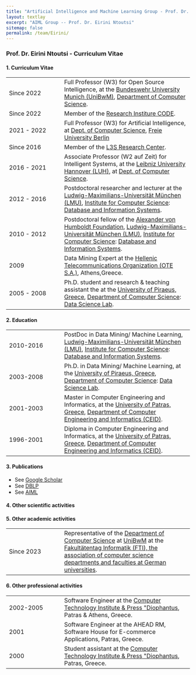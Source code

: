 ```yaml
---
title: "Artificial Intelligence and Machine Learning Group - Prof. Dr. Eirini Ntoutsi"
layout: textlay
excerpt: "AIML Group -- Prof. Dr. Eirini Ntoutsi"
sitemap: false
permalink: /team/Eirini/
---
```


### Prof. Dr. Eirini Ntoutsi - Curriculum Vitae

#### 1. Curriculum Vitae
<table style="border-collapse: collapse; width: 100%;" border="0">
<tbody>
<tr>
<td style="width: 30%; text-align: left;">Since 2022</td>
<td style="width: 70%; text-align: left;">Full Professor (W3) for Open Source Intelligence, at the <a href="https://www.unibw.de/home-en/" target="_new">Bundeswehr University Munich (UniBwM)</a>, <a href="https://www.unibw.de/home-en/departments/department-of-computer-science" target="_new">Department of Computer Science</a>.</td>
</tr>
<tr>
<td style="width: 30%; text-align: left;">Since 2022</td>
<td style="width: 70%; text-align: left;">Member of the <a href="https://www.unibw.de/code-en" target="_new">Research Institure CODE</a>.</td>
</tr>
<tr>
<td style="width: 30%; text-align: left;">2021 - 2022</td>
<td style="width: 70%; text-align: left;">Full Professor (W3) for Artificial Intelligence, at <a href="https://www.mi.fu-berlin.de/en/inf/index.html" target="_new">Dept. of Computer Science</a>, <a href="https://www.fu-berlin.de/" target="_new">Freie University Berlin</a></td>
</tr>
  <tr>
<td style="width: 30%; text-align: left;">Since 2016</td>
<td style="width: 70%; text-align: left;">Member of the <a href="htt://www.l3s.de/" target="_new">L3S Research Center</a>.</td>
</tr>

<tr>
<td style="width: 30%; text-align: left;">2016 - 2021</td>
<td style="width: 70%; text-align: left;">Associate Professor (W2 auf Zeit) for Intelligent Systems, at the <a href="" target="_new">Leibniz University Hannover (LUH)</a>, at <a href="" target="_new">Dept. of Computer Science</a>.</td>
</tr>
<tr>
<td style="width: 30%; text-align: left;">2012 - 2016</td>
<td style="width: 70%; text-align: left;">Postdoctoral researcher and lecturer at the <a href="https://www.lmu.de/en/" target="_new">Ludwig-Maximilians-Universität München (LMU)</a>, <a href="https://www.ifi.uni-muenchen.de/index.html" target="_new">Institute for Computer Science</a>: <a href="http://www.dbs.ifi.lmu.de/cms/Hauptseite" target="_new">Database and Information Systems</a>.</td>
</tr>
<tr>
<td style="width: 30%; text-align: left;">2010 - 2012</td>
<td style="width: 70%; text-align: left;">Postdoctoral fellow of the <a href="https://www.humboldt-foundation.de/" target="_new"> Alexander von Humboldt Foundation</a>, <a href="https://www.lmu.de/en/" target="_new">Ludwig-Maximilians-Universität München (LMU)</a>, <a href="https://www.ifi.uni-muenchen.de/index.html" target="_new">Institute for Computer Science</a>: <a href="http://www.dbs.ifi.lmu.de/cms/Hauptseite" target="_new">Database and Information Systems</a>.</td>
</tr>  

<tr>
<td style="width: 30%; text-align: left;">2009</td>
<td style="width: 70%; text-align: left;">Data Mining Expert at the <a href="https://www.cosmote.gr/cs/otegroup/en/omilos_ote.html" target="_new">Hellenic Telecommunications Organization (OTE S.A.)</a>, Athens,Greece.</td>
</tr>  
<tr>
<td style="width: 30%; text-align: left;">2005 - 2008</td>
<td style="width: 70%; text-align: left;">Ph.D. student and research & teaching assistant the at the <a href="https://www.unipi.gr/unipi/en/" target="_new">University of Piraeus, Greece</a>, <a href="https://www.cs.unipi.gr/index.php?lang=en" target="_new">Department of Computer Science</a>: <a href="https://www.datastories.org/" target="_new">Data Science Lab</a>.</td>
</tr>  
</tbody>
</table>

#### 2. Education

<table style="border-collapse: collapse; width: 100%;" border="0">
<tbody>
<tr>
<td style="width: 30%; text-align: left;">2010-2016</td>
<td style="width: 70%; text-align: left;">PostDoc in Data Mining/ Machine Learning, <a href="https://www.lmu.de/en/" target="_new">Ludwig-Maximilians-Universität München (LMU)</a>, <a href="https://www.ifi.uni-muenchen.de/index.html" target="_new">Institute for Computer Science</a>: <a href="http://www.dbs.ifi.lmu.de/cms/Hauptseite" target="_new">Database and Information Systems</a>.</td>
</tr>
<tr>
<td style="width: 30%; text-align: left;">2003-2008</td>
<td style="width: 70%; text-align: left;">Ph.D. in Data Mining/ Machine Learning, at the <a href="https://www.unipi.gr/unipi/en/" target="_new">University of Piraeus, Greece</a>, <a href="https://www.cs.unipi.gr/index.php?lang=en" target="_new">Department of Computer Science</a>: <a href="https://www.datastories.org/" target="_new">Data Science Lab</a>.</td>
</tr>
<tr>
<td style="width: 30%; text-align: left;">2001-2003</td>
<td style="width: 70%; text-align: left;">Master in Computer Engineering and Informatics, at the <a href="https://www.upatras.gr/en/" target="_new">University of Patras, Greece</a>, <a href="https://www.ceid.upatras.gr/en" target="_new">Department of Computer Engineering and Informatics (CEID)</a>.</td>
</tr>
<tr>
<td style="width: 30%; text-align: left;">1996-2001</td>
<td style="width: 70%; text-align: left;">Diploma in Computer Engineering and Informatics, at the <a href="https://www.upatras.gr/en/" target="_new">University of Patras, Greece</a>, <a href="https://www.ceid.upatras.gr/en" target="_new">Department of Computer Engineering and Informatics (CEID)</a>.</td>
</tr>
</tbody>
</table>

#### 3. Publications
- See <a href="https://scholar.google.com/citations?user=RdA9uxYAAAAJ&hl=en">Google Scholar</a>
- See <a href="https://dblp.org/pid/n/IreneNtoutsi.html">DBLP</a>
- See <a href="https://aiml-research.github.io/publications/">AIML</a>

#### 4. Other scientific activities

#### 5. Other academic activities
<table style="border-collapse: collapse; width: 100%;" border="0">
<tbody>
<tr>
<td style="width: 30%; text-align: left;">Since 2023</td>
<td style="width: 70%; text-align: left;"> Representative of the <a href="https://www.unibw.de/home-en/departments/department-of-computer-science" target="_new">Department of Computer Science</a> at <a href="https://www.unibw.de/home-en/" target="_new">UniBwM</a> at the <a href="https://ft-informatik.de/" target="_new">Fakultätentag Informatik (FTI), the association of computer science departments and faculties at German universities</a>.</td>
</tr>
</tbody>
</table>

#### 6. Other professional activities
<table style="border-collapse: collapse; width: 100%;" border="0">
<tbody>
<tr>
<td style="width: 30%; text-align: left;">2002-2005</td>
<td style="width: 70%; text-align: left;"> Software Engineer at the <a href="https://www.cti.gr/en/" target="_new">Computer Technology Institute & Press "Diophantus</a>, Patras & Athens, Greece.</td>
</tr>
<tr>
<td style="width: 30%; text-align: left;">2001</td>
<td style="width: 70%; text-align: left;"> Software Engineer at the AHEAD RM, Software House for E-commerce Applications, Patras, Greece.</td>
</tr>
<tr>
<td style="width: 30%; text-align: left;">2000</td>
<td style="width: 70%; text-align: left;"> Student assistant at the <a href="https://www.cti.gr/en/" target="_new">Computer Technology Institute & Press "Diophantus</a>, Patras, Greece.</td>
</tr>
</tbody>
</table>

